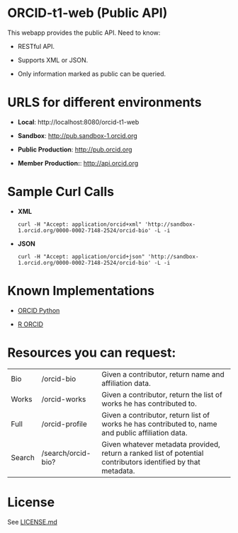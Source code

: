 # ORCID-t1-web (Public API)
This webapp provides the public API. Need to know:

* RESTful API.

* Supports XML or JSON.

* Only information marked as public can be queried. 


# URLS for different environments

* **Local**: http://localhost:8080/orcid-t1-web

* **Sandbox**: http://pub.sandbox-1.orcid.org

* **Public Production**: http://pub.orcid.org

* **Member Production:**: http://api.orcid.org


# Sample Curl Calls

* **XML**
    ```
    curl -H "Accept: application/orcid+xml" 'http://sandbox-1.orcid.org/0000-0002-7148-2524/orcid-bio' -L -i
    ```
    
* **JSON**
    ```
    curl -H "Accept: application/orcid+json" 'http://sandbox-1.orcid.org/0000-0002-7148-2524/orcid-bio' -L -i
    ```


# Known Implementations

* [ORCID Python](https://github.com/scholrly/orcid-python)

* [R ORCID](https://github.com/ropensci/rorcid)
 
    
# Resources you can request:
<table><tbody>
<tr>
<td>Bio</td>
<td>/orcid-bio</td>
<td>Given a contributor, return name and affiliation data.</td>
</tr>

<tr>
<td>Works</td>
<td>/orcid-works</td>
<td>Given a contributor, return the list of works he has contributed to.</td>
</tr>

<tr>
<td>Full</td>
<td>/orcid-profile</td>
<td>Given a contributor, return list of works he has contributed to, name and public affiliation data.</td>
</tr>

<tr>
<td>Search</td>
<td>/search/orcid-bio?</td>
<td>Given whatever metadata provided, return a ranked list of potential contributors identified by that metadata.</td>
</tr>
</tbody></table>

    
# License
See [LICENSE.md](https://github.com/ORCID/ORCID-Work-in-Progress/blob/master/LICENSE.md)

